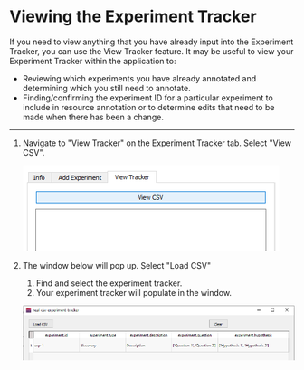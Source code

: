 # Viewing the Experiment Tracker

If you need to view anything that you have already input into the Experiment Tracker, you can use the View Tracker feature. It may be useful to view your Experiment Tracker within the application to:

* Reviewing which experiments you have already annotated and determining which you still need to annotate.
* Finding/confirming the experiment ID for a particular experiment to include in resource annotation or to determine edits that need to be made when there has been a change.

***

1. Navigate to "View Tracker" on the Experiment Tracker tab. Select "View CSV".

    ![](../app-screenshots/view-exp-1.PNG)

2. The window below will pop up. Select "Load CSV"

    1. Find and select the experiment tracker.
    2. Your experiment tracker will populate in the window.

    ![](../app-screenshots/view-exp-2.PNG)
